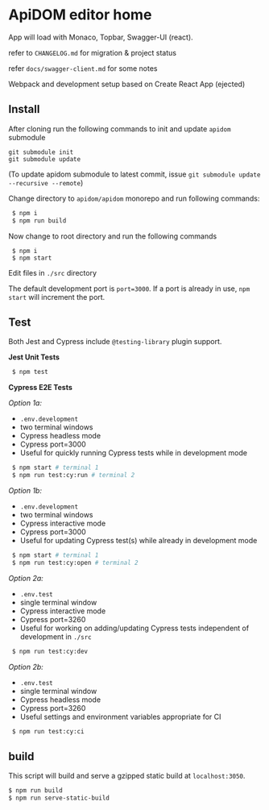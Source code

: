 # ApiDOM editor home

App will load with Monaco, Topbar, Swagger-UI (react).

refer to `CHANGELOG.md` for migration & project status

refer `docs/swagger-client.md` for some notes

Webpack and development setup based on Create React App (ejected)

## Install

After cloning run the following commands to init and update `apidom` submodule

```
git submodule init
git submodule update
```

(To update apidom submodule to latest commit, issue `git submodule update --recursive --remote`)

Change directory to `apidom/apidom` monorepo and run following commands:

```sh
 $ npm i
 $ npm run build
```

Now change to root directory and run the following commands  

```shell script
 $ npm i
 $ npm start
```

Edit files in `./src` directory  

The default development port is `port=3000`. If a port is already in use, `npm start` will increment the port.  

## Test

Both Jest and Cypress include `@testing-library` plugin support.  

**Jest Unit Tests**
```sh
 $ npm test
```

**Cypress E2E Tests**


*Option 1a:* 
* `.env.development`  
* two terminal windows  
* Cypress headless mode  
* Cypress port=3000  
* Useful for quickly running Cypress tests while in development mode  

```sh
 $ npm start # terminal 1
 $ npm run test:cy:run # terminal 2
```

*Option 1b:*  
* `.env.development`  
* two terminal windows  
* Cypress interactive mode  
* Cypress port=3000  
* Useful for updating Cypress test(s) while already in development mode  

```sh
 $ npm start # terminal 1
 $ npm run test:cy:open # terminal 2
```

*Option 2a:*  
* `.env.test`  
* single terminal window  
* Cypress interactive mode  
* Cypress port=3260  
* Useful for working on adding/updating Cypress tests independent of development in `./src`  

```sh
 $ npm run test:cy:dev
```

*Option 2b:*  
* `.env.test`  
* single terminal window  
* Cypress headless mode  
* Cypress port=3260  
* Useful settings and environment variables appropriate for CI

```sh
 $ npm run test:cy:ci
```

## build
This script will build and serve a gzipped static build at `localhost:3050`.  

```sh
$ npm run build
$ npm run serve-static-build
```

